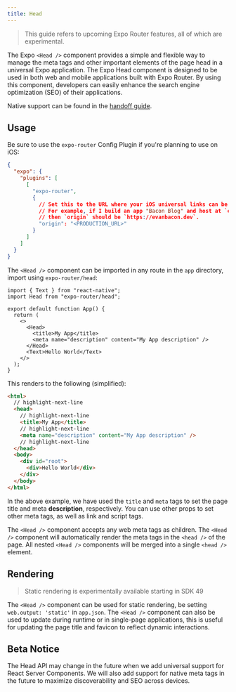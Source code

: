 ```yaml
---
title: Head
---
```


> This guide refers to upcoming Expo Router features, all of which are experimental.

The Expo `<Head />` component provides a simple and flexible way to manage the meta tags and other important elements of the page head in a universal Expo application. The Expo Head component is designed to be used in both web and mobile applications built with Expo Router. By using this component, developers can easily enhance the search engine optimization (SEO) of their applications.

Native support can be found in the [handoff guide](/docs/lab/handoff).

## Usage

Be sure to use the `expo-router` Config Plugin if you're planning to use on iOS:

```json title=app.json
{
  "expo": {
    "plugins": [
      [
        "expo-router",
        {
          // Set this to the URL where your iOS universal links can be accessed.
          // For example, if I build an app "Bacon Blog" and host at `evanbacon.dev`
          // then `origin` should be `https://evanbacon.dev`.
          "origin": "<PRODUCTION_URL>"
        }
      ]
    ]
  }
}
```

The `<Head />` component can be imported in any route in the `app` directory, import using `expo-router/head`:

```tsx title=app/index.js
import { Text } from "react-native";
import Head from "expo-router/head";

export default function App() {
  return (
    <>
      <Head>
        <title>My App</title>
        <meta name="description" content="My App description" />
      </Head>
      <Text>Hello World</Text>
    </>
  );
}
```

This renders to the following (simplified):

```html title=dist/index.html
<html>
  // highlight-next-line
  <head>
    // highlight-next-line
    <title>My App</title>
    // highlight-next-line
    <meta name="description" content="My App description" />
    // highlight-next-line
  </head>
  <body>
    <div id="root">
      <div>Hello World</div>
    </div>
  </body>
</html>
```

In the above example, we have used the `title` and `meta` tags to set the page title and meta **description**, respectively. You can use other props to set other meta tags, as well as link and script tags.

The `<Head />` component accepts any web meta tags as children. The `<Head />` component will automatically render the meta tags in the `<head />` of the page. All nested `<Head />` components will be merged into a single `<head />` element.

## Rendering

> Static rendering is experimentally available starting in SDK 49

The `<Head />` component can be used for static rendering, be setting `web.output: 'static'` in `app.json`. The `<Head />` component can also be used to update during runtime or in single-page applications, this is useful for updating the page title and favicon to reflect dynamic interactions.

## Beta Notice

<!-- TODO -->

The Head API may change in the future when we add universal support for React Server Components. We will also add support for native meta tags in the future to maximize discoverability and SEO across devices.
